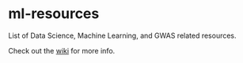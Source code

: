 # ml-resources
List of Data Science, Machine Learning, and GWAS related resources.

Check out the [wiki](https://github.com/ja-ox/ml-resources/wiki) for more info.
